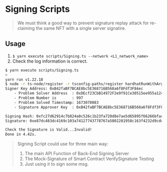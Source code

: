 # Signing Scripts

> We must think a good way to prevent signature replay attack for re-claiming the same NFT with a single server signatire.

## Usage

1. `$ yarn execute scripts/Signing.ts --network <L1_network_name>`
1. Check the log information is correct.

```bash
$ yarn execute scripts/Signing.ts
>
yarn run v1.22.18
$ node -r ts-node/register -r tsconfig-paths/register hardhatRunWithArgs.ts scripts/Signing.ts
Signer Key Address: 0xB42faBF7BCAE8bc5E368716B568a6f8Fdf3F84ec
    - Problem Solver Address  : 0xDEcf23CbB14972F2e9f91Ce30515ee955a124Cba
    - Problem Number is       : 997
    - Problem Solved Timestamp: 1673070083
    - Signature Approver Key  : 0xB42faBF7BCAE8bc5E368716B568a6f8Fdf3F84ec

Signing Hash: 0xfc27d62914c7b824a0c526c1b23fa720d8e7ae5d65895f66266bfacf4c8e5bee
Signature: 0xe87dc483dc4169c103a74127743778767a5802281958c163f4232d9cd46f0bf72fe194c0e0b4425fb7c4c203839c7c98d14eed02d214c5239e55836540915aa81c

Check the Signature is Valid...Invalid!
Done in 4.42s.
```

> Signing Script could use for three main way:
> 1. The main API Function of Back-End Signing Server
> 1. The Mock-Signature of Smart Contract VerifySignature Testing
> 1. Just using it to sign some msg.

